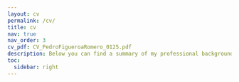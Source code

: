```yaml
---
layout: cv
permalink: /cv/
title: cv
nav: true
nav_order: 3
cv_pdf: CV_PedroFigueroaRomero_0125.pdf
description: Below you can find a summary of my professional background. You can also download my full CV by clicking on the PDF icon on the right.
toc:
  sidebar: right
---
```

